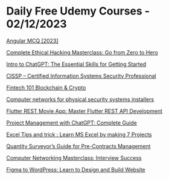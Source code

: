 # Daily Free Udemy Courses - 02/12/2023

[Angular MCQ [2023]](https://www.udemy.com/course/angular-mcq/?couponCode=A3DBC39B09B89A9C055B)
[Complete Ethical Hacking Masterclass: Go from Zero to Hero](https://www.udemy.com/course/top-course/?couponCode=56C4880EA44ECD77FBBA)
[Intro to ChatGPT: The Essential Skills for Getting Started](https://www.udemy.com/course/intro-to-chatgpt-the-essential-skills-for-getting-started/?couponCode=5DBCFB3E99152C0DBBD8)
[CISSP – Certified Information Systems Security Professional](https://www.udemy.com/course/cissp-certified-information-systems-security-professional-exam-prep/?couponCode=5E507C248A24996D5B5D)
[Fintech 101 Blockchain & Crypto](https://www.udemy.com/course/fintech-101-blockchain-crypto/?couponCode=FREEBLOCKCHAIN)
[Computer networks for physical security systems installers](https://www.udemy.com/course/computer-networks-for-physical-security-systems-installers/?couponCode=6CE0E370980E1B8685DA)
[Flutter REST Movie App: Master Flutter REST API Development](https://www.udemy.com/course/flutter-rest-api-development-course-build-a-movie-app/?couponCode=CE444A62C5A315D15A9C,)
[Project Management with ChatGPT: Complete Guide](https://www.udemy.com/course/project-management-with-chatgpt-learnit/?couponCode=61E3776E6C266F7EC4F7)
[Excel Tips and trick : Learn MS Excel by making 7 Projects](https://www.udemy.com/course/excel-tips-and-trick-learn-ms-excel-by-making-7-projects/?couponCode=FF8132C540152CCE6536)
[Quantity Surveyor’s Guide for Pre-Contracts Management](https://www.udemy.com/course/quantity-surveyors-guide-for-pre-contracts-management/?couponCode=QSPRECONTRACTSDEC23)
[Computer Networking Masterclass: Interview Success](https://www.udemy.com/course/computer-networking-masterclass-interview-success/?couponCode=D3041D21A923EA0241B9)
[Figma to WordPress: Learn to Design and Build Website](https://www.udemy.com/course/the-complete-figma-course-design-portfolio-website/?couponCode=9AD7BAD910828FD571A6)
